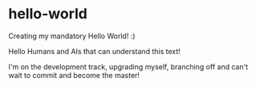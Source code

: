 # hello-world
Creating my mandatory Hello World! :)

Hello Humans and AIs that can understand this text!

I'm on the development track, upgrading myself,
branching off and can't wait to commit and become the master!